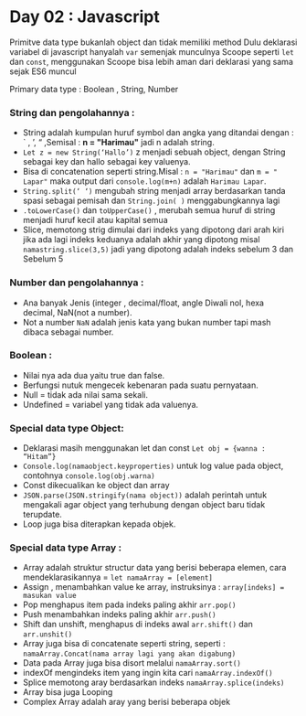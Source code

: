 # Day 02 : Javascript
Primitve data type bukanlah object dan tidak memiliki method
Dulu deklarasi variabel di javascript hanyalah `var` semenjak munculnya
Scoope seperti `let` dan `const`, menggunakan Scoope bisa lebih aman dari deklarasi yang sama sejak ES6 muncul

Primary data type : Boolean , String, Number

### String dan pengolahannya :
* String adalah kumpulan huruf symbol dan angka yang ditandai dengan :  ` , ’,  “ ,Semisal  : **n = "Harimau"** jadi  n adalah string.
* `Let z = new String(‘Hallo’)` z menjadi sebuah object, dengan String sebagai key dan hallo sebagai key valuenya.
* Bisa di concatenation seperti string.Misal : `n = "Harimau"` dan `m = " Lapar"` maka output dari `console.log(m+n)` adalah `Harimau Lapar`.
* `String.split(‘ ‘)` mengubah string menjadi array berdasarkan tanda spasi sebagai pemisah dan `String.join( )` menggabungkannya lagi
* `.toLowerCase()` dan `toUpperCase()` , merubah semua huruf di string menjadi huruf kecil atau kapital semua 
* Slice, memotong strig dimulai dari indeks yang dipotong dari arah kiri jika ada lagi indeks keduanya adalah akhir yang dipotong misal `namastring.slice(3,5)` jadi yang dipotong adalah indeks sebelum 3 dan Sebelum  5

### Number dan pengolahannya :
* Ana banyak Jenis (integer , decimal/float, angle Diwali nol, hexa decimal, NaN(not a number).
* Not a number `NaN` adalah jenis kata yang bukan number tapi mash dibaca sebagai number.

### Boolean : 
* Nilai nya ada dua yaitu true dan false.
* Berfungsi nutuk mengecek kebenaran pada suatu pernyataan.
* Null = tidak ada nilai sama sekali.
* Undefined = variabel yang tidak ada valuenya.

### Special data type Object:
* Deklarasi masih menggunakan let dan const `Let obj = {wanna : “Hitam”}`
* `Console.log(namaobject.keyproperties)` untuk log value pada object, contohnya `console.log(obj.warna)`
* Const dikecualikan ke object dan array
* `JSON.parse(JSON.stringify(nama object))` adalah perintah untuk mengakali agar object yang terhubung dengan object baru tidak terupdate.
* Loop juga bisa diterapkan kepada objek.

### Special data type Array :
* Array adalah struktur structur data yang berisi beberapa elemen, cara mendeklarasikannya = `let namaArray = [element]`
* Assign , menambahkan value ke array, instruksinya  : `array[indeks] = masukan value` 
* Pop menghapus item pada indeks paling akhir `arr.pop()`
* Push menambahkan indeks paling akhir `arr.push()`
* Shift dan unshift, menghapus di indeks awal `arr.shift()` dan `arr.unshit()`
* Array juga bisa di concatenate seperti string, seperti :  `namaArray.Concat(nama array lagi yang akan digabung)`
* Data pada Array juga bisa disort melalui `namaArray.sort()`
* indexOf mengindeks item yang ingin kita cari `namaArray.indexOf()`
* Splice memotong aray berdasarkan indeks `namaArray.splice(indeks)`
* Array bisa juga Looping
* Complex Array adalah aray yang berisi beberapa objek
